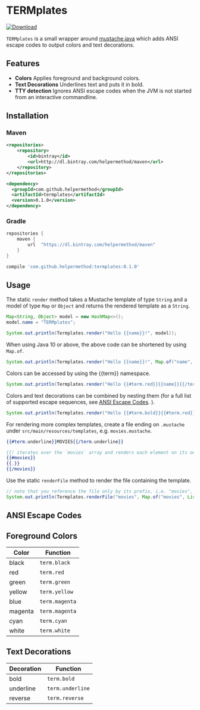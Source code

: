# TERMplates

[![Download](https://api.bintray.com/packages/helpermethod/maven/termplates/images/download.svg)](https://bintray.com/helpermethod/maven/termplates/_latestVersion)

`TERMplates` is a small wrapper around [mustache.java](https://github.com/spullara/mustache.java) which adds
ANSI escape codes to output colors and text decorations.

## Features

* **Colors** Applies foreground and background colors.
* **Text Decorations** Underlines text and puts it in bold.
* **TTY detection** Ignores ANSI escape codes when the JVM is not started from an interactive commandline.

## Installation

### Maven

```xml
<repositories>
    <repository>
        <id>bintray</id>
        <url>http://dl.bintray.com/helpermethod/maven</url>
    </repository>
</repositories>

<dependency>
  <groupId>com.github.helpermethod</groupId>
  <artifactId>termplates</artifactId>
  <version>0.1.0</version>
</dependency>
```

### Gradle

```groovy
repositories {
    maven {
        url  "https://dl.bintray.com/helpermethod/maven"
    }
}

compile 'com.github.helpermethod:termplates:0.1.0'
```

## Usage

The static `render` method takes a Mustache template of type `String` and a model of type `Map` or `Object`
and returns the rendered template as a `String`.

```java
Map<String, Object> model = new HashMap<>();
model.name = "TERMplates";

System.out.println(Termplates.render("Hello {{name}}!", model));
```

When using Java 10 or above, the above code can be shortened by using `Map.of`.

```java
System.out.println(Termplates.render("Hello {{name}}!", Map.of("name", "TERMplates")));
```

Colors can be accessed by using the {{term}} namespace.

```java
System.out.println(Termplates.render("Hello {{#term.red}}{{name}}{{/term.red}}", Map.of("name", "TERMplates")));
```

Colors and text decorations can be combined by nesting them (for a full list of supported escape sequences, see [ANSI Escape Codes](#ansi-escape-codes).
).

```java
System.out.println(Termplates.render("Hello {{#term.bold}}{{#term.red}}{{name}}{{/term.red}}{{term.bold}}", Map.of("name", "TERMplates")));
```

For rendering more complex templates, create a file ending on `.mustache` under `src/main/resources/templates`, e.g.
`movies.mustache`.

```hbs
{{#term.underline}}MOVIES{{/term.underline}}

{{! iterates over the `movies` array and renders each element on its own line }}
{{#movies}}
{{.}}
{{/movies}}
```

Use the static `renderFile` method to render the file containing the template.

```java
// note that you reference the file only by its prefix, i.e. "movies", not "movies.mustache"
System.out.println(Termplates.renderFile("movies", Map.of("movies", List.of("Evil Dead", "Evil Dead 2", "Army Of Darkness"))));
```

## ANSI Escape Codes

## Foreground Colors

| Color | Function |
| --- | --- |
| black | `term.black` |
| red | `term.red` |
| green | `term.green` |
| yellow | `term.yellow` |
| blue | `term.magenta` |
| magenta | `term.magenta` |
| cyan | `term.cyan` |
| white | `term.white` |

## Text Decorations

| Decoration | Function |
| --- | --- |
| bold | `term.bold` |
| underline | `term.underline` |
| reverse | `term.reverse` |
